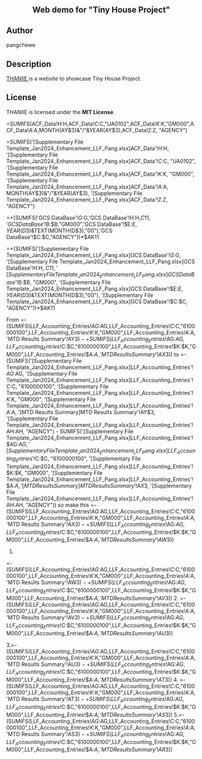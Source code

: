 <h2 align="center"> Web demo for "Tiny House Project"</h2>



## Author
pangchewe

## Description
<a href="https://pangchewe.github.io/tiny-house/" target="_blank"> THANIIE </a> is a website to showcase Tiny House Project. <!-- Built with love -->

## License
THANIIE is licensed under the **MIT License**.

=SUMIFS(ACF_Data!$H:$H,ACF_Data!$C:$C,"UA0102",ACF_Data!$K:$K,"GM000",ACF_Data!$A:$A,MONTH(AY$3)&"/"&YEAR(AY$3),ACF_Data!Z:Z, "AGENCY")


=SUMIFS('[Supplementary File Template_Jan2024_Enhancement_LLF_Pang.xlsx]ACF_Data'!$H:$H, '[Supplementary File Template_Jan2024_Enhancement_LLF_Pang.xlsx]ACF_Data'!$C:$C, "UA0102", '[Supplementary File Template_Jan2024_Enhancement_LLF_Pang.xlsx]ACF_Data'!$K:$K, "GM000", '[Supplementary File Template_Jan2024_Enhancement_LLF_Pang.xlsx]ACF_Data'!$A:$A, MONTH(AY$3)&"/"&YEAR(AY$3), '[Supplementary File Template_Jan2024_Enhancement_LLF_Pang.xlsx]ACF_Data'!Z:Z, "AGENCY")


=+(SUMIFS('GCS DataBase'!$G:$G,'GCS DataBase'!$H:$H,$C11,'GCS DataBase'!$B:$B,"GM000",'GCS DataBase'!$E:$E,YEAR(D$3)&TEXT(MONTH(D$3),"00"),'GCS DataBase'!$C:$C,"AGENCY"))*$AK11


=+(SUMIFS('[Supplementary File Template_Jan2024_Enhancement_LLF_Pang.xlsx]GCS DataBase'!$G:$G, '[Supplementary File Template_Jan2024_Enhancement_LLF_Pang.xlsx]GCS DataBase'!$H:$H, $C11, '[Supplementary File Template_Jan2024_Enhancement_LLF_Pang.xlsx]GCS DataBase'!$B:$B, "GM000", '[Supplementary File Template_Jan2024_Enhancement_LLF_Pang.xlsx]GCS DataBase'!$E:$E, YEAR(D$3)&TEXT(MONTH(D$3),"00"), '[Supplementary File Template_Jan2024_Enhancement_LLF_Pang.xlsx]GCS DataBase'!$C:$C, "AGENCY"))*$AK11

From
=-(SUMIFS(LLF_Accounting_Entries!$AG:$AG,LLF_Accounting_Entries!$C:$C,"6100000100",LLF_Accounting_Entries!$K:$K,"GM000",LLF_Accounting_Entries!$A:$A,'MTD Results Summary'!AY$3)-+SUMIFS(LLF_Accounting_Entries!$AG:$AG,LLF_Accounting_Entries!$C:$C,"6100000100",LLF_Accounting_Entries!$K:$K,"GM000",LLF_Accounting_Entries!$A:$A,'MTD Results Summary'!AX$3))
to
=-(SUMIFS('[Supplementary File Template_Jan2024_Enhancement_LLF_Pang.xlsx]LLF_Accounting_Entries'!$AG:$AG, '[Supplementary File Template_Jan2024_Enhancement_LLF_Pang.xlsx]LLF_Accounting_Entries'!$C:$C, "6100000100", '[Supplementary File Template_Jan2024_Enhancement_LLF_Pang.xlsx]LLF_Accounting_Entries'!$K:$K, "GM000", '[Supplementary File Template_Jan2024_Enhancement_LLF_Pang.xlsx]LLF_Accounting_Entries'!$A:$A, '[MTD Results Summary]MTD Results Summary'!AY$3, '[Supplementary File Template_Jan2024_Enhancement_LLF_Pang.xlsx]LLF_Accounting_Entries'!AH:AH, "AGENCY") - SUMIFS('[Supplementary File Template_Jan2024_Enhancement_LLF_Pang.xlsx]LLF_Accounting_Entries'!$AG:$AG, '[Supplementary File Template_Jan2024_Enhancement_LLF_Pang.xlsx]LLF_Accounting_Entries'!$C:$C, "6100000100", '[Supplementary File Template_Jan2024_Enhancement_LLF_Pang.xlsx]LLF_Accounting_Entries'!$K:$K, "GM000", '[Supplementary File Template_Jan2024_Enhancement_LLF_Pang.xlsx]LLF_Accounting_Entries'!$A:$A, '[MTD Results Summary]MTD Results Summary'!AX$3, '[Supplementary File Template_Jan2024_Enhancement_LLF_Pang.xlsx]LLF_Accounting_Entries'!AH:AH, "AGENCY"))
so make this 
=-(SUMIFS(LLF_Accounting_Entries!$AG:$AG,LLF_Accounting_Entries!$C:$C,"6100000100",LLF_Accounting_Entries!$K:$K,"GM000",LLF_Accounting_Entries!$A:$A,'MTD Results Summary'!AX$3)-+SUMIFS(LLF_Accounting_Entries!$AG:$AG,LLF_Accounting_Entries!$C:$C,"6100000100",LLF_Accounting_Entries!$K:$K,"GM000",LLF_Accounting_Entries!$A:$A,'MTD Results Summary'!AW$3))

1.
=-(SUMIFS(LLF_Accounting_Entries!$AG:$AG,LLF_Accounting_Entries!$C:$C,"6100000100",LLF_Accounting_Entries!$K:$K,"GM000",LLF_Accounting_Entries!$A:$A,'MTD Results Summary'!AW$3)-+SUMIFS(LLF_Accounting_Entries!$AG:$AG,LLF_Accounting_Entries!$C:$C,"6100000100",LLF_Accounting_Entries!$K:$K,"GM000",LLF_Accounting_Entries!$A:$A,'MTD Results Summary'!AV$3))
2.
=-(SUMIFS(LLF_Accounting_Entries!$AG:$AG,LLF_Accounting_Entries!$C:$C,"6100000100",LLF_Accounting_Entries!$K:$K,"GM000",LLF_Accounting_Entries!$A:$A,'MTD Results Summary'!AV$3)-+SUMIFS(LLF_Accounting_Entries!$AG:$AG,LLF_Accounting_Entries!$C:$C,"6100000100",LLF_Accounting_Entries!$K:$K,"GM000",LLF_Accounting_Entries!$A:$A,'MTD Results Summary'!AU$3))

3.=-(SUMIFS(LLF_Accounting_Entries!$AG:$AG,LLF_Accounting_Entries!$C:$C,"6100000100",LLF_Accounting_Entries!$K:$K,"GM000",LLF_Accounting_Entries!$A:$A,'MTD Results Summary'!AU$3)-+SUMIFS(LLF_Accounting_Entries!$AG:$AG,LLF_Accounting_Entries!$C:$C,"6100000100",LLF_Accounting_Entries!$K:$K,"GM000",LLF_Accounting_Entries!$A:$A,'MTD Results Summary'!AT$3))
4.
=-(SUMIFS(LLF_Accounting_Entries!$AG:$AG,LLF_Accounting_Entries!$C:$C,"6100000100",LLF_Accounting_Entries!$K:$K,"GM000",LLF_Accounting_Entries!$A:$A,'MTD Results Summary'!AT$3)-+SUMIFS(LLF_Accounting_Entries!$AG:$AG,LLF_Accounting_Entries!$C:$C,"6100000100",LLF_Accounting_Entries!$K:$K,"GM000",LLF_Accounting_Entries!$A:$A,'MTD Results Summary'!AS$3))
5.=-(SUMIFS(LLF_Accounting_Entries!$AG:$AG,LLF_Accounting_Entries!$C:$C,"6100000100",LLF_Accounting_Entries!$K:$K,"GM000",LLF_Accounting_Entries!$A:$A,'MTD Results Summary'!AS$3)-+SUMIFS(LLF_Accounting_Entries!$AG:$AG,LLF_Accounting_Entries!$C:$C,"6100000100",LLF_Accounting_Entries!$K:$K,"GM000",LLF_Accounting_Entries!$A:$A,'MTD Results Summary'!AR$3))
